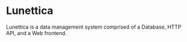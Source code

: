 # Lunettica
Lunettica is a data management system comprised of a Database, HTTP API, and a Web frontend.
